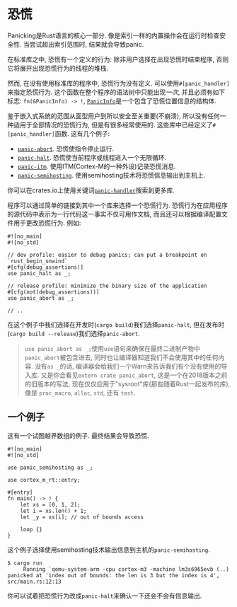 # 恐慌

Panicking是Rust语言的核心一部分.
像是索引一样的内置操作会在运行时检查安全性.
当尝试超出索引范围时, 结果就会导致panic.

在标准库之中, 恐慌有一个定义的行为: 除非用户选择在出现恐慌时结束程序, 否则它将展开出现恐慌行为的线程的堆栈.

然而, 在没有使用标准库的程序中, 恐慌行为没有定义.
可以使用`#[panic_handler]`来指定恐慌行为.
这个函数在整个程序的语法树中只能出现*一次*, 并且必须有如下标志: `fn(&PanicInfo) -> !`, [`PanicInfo`]是一个包含了恐慌位置信息的结构体.

[`PanicInfo`]: https://doc.rust-lang.org/core/panic/struct.PanicInfo.html

鉴于嵌入式系统的范围从面型用户到所以安全至关重要(不崩溃), 所以没有任何一种适用于全部情况的恐慌行为, 但是有很多经常使用的.
这些库中已经定义了`#[panic_handler]`函数. 这有几个例子:

- [`panic-abort`]. 恐慌使指令停止运行.
- [`panic-halt`]. 恐慌使当前程序或线程进入一个无限循环.
- [`panic-itm`]. 使用ITM(Cortex-M的一种外设)记录恐慌消息.
- [`panic-semihosting`]. 使用semihosting技术将恐慌信息输出到主机上.

  
[`panic-abort`]: https://crates.io/crates/panic-abort
[`panic-halt`]: https://crates.io/crates/panic-halt
[`panic-itm`]: https://crates.io/crates/panic-itm
[`panic-semihosting`]: https://crates.io/crates/panic-semihosting

你可以在crates.io上使用关键词[`panic-handler`]搜索到更多库.

[`panic-handler`]: https://crates.io/keywords/panic-handler

程序可以通过简单的链接到其中一个库来选择一个恐慌行为.
恐慌行为在应用程序的源代码中表示为一行代码这一事实不仅可用作文档, 而且还可以根据编译配置文件用于更改恐慌行为.
例如:

``` rust,ignore
#![no_main]
#![no_std]

// dev profile: easier to debug panics; can put a breakpoint on `rust_begin_unwind`
#[cfg(debug_assertions)]
use panic_halt as _;

// release profile: minimize the binary size of the application
#[cfg(not(debug_assertions))]
use panic_abort as _;

// ..
```

在这个例子中我们选择在开发时(`cargo build`)我们选择`panic-halt`, 但在发布时(`cargo build --release`)我们选择`panic-abort`.

> `use panic_abort as _;`使用`use`语句来确保在最终二进制产物中`panic_abort`被包含进去, 同时也让编译器知道我们不会使用其中的任何内容.
> 没有`as _`的话, 编译器会给我们一个Warn来告诉我们有个没有使用的导入库.
> 又是你会看见`extern crate panic_abort`, 这是一个在2018版本之前的旧版本的写法, 现在仅仅应用于"sysroot"库(那些随着Rust一起发布的库), 像是 `proc_macro`, `alloc`, `std`, 还有 `test`.

## 一个例子

这有一个试图越界数组的例子.
最终结果会导致恐慌.

```rust,ignore
#![no_main]
#![no_std]

use panic_semihosting as _;

use cortex_m_rt::entry;

#[entry]
fn main() -> ! {
    let xs = [0, 1, 2];
    let i = xs.len() + 1;
    let _y = xs[i]; // out of bounds access

    loop {}
}
```

这个例子选择使用semihosting技术输出信息到主机的`panic-semihosting`.

``` console
$ cargo run
     Running `qemu-system-arm -cpu cortex-m3 -machine lm3s6965evb (..)
panicked at 'index out of bounds: the len is 3 but the index is 4', src/main.rs:12:13
```

你可以试着把恐慌行为改成`panic-halt`来确认一下还会不会有信息输出.
